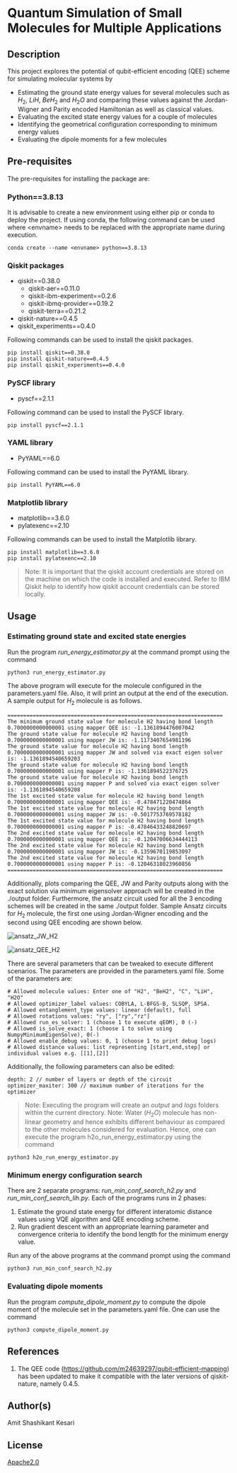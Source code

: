 # Quantum Simulation of Small Molecules for Multiple Applications

## Description
This project explores the potential of qubit-efficient encoding (QEE) scheme for simulating molecular systems by 
- Estimating the ground state energy values for several molecules such as $H_2$, $LiH$, $BeH_2$ and $H_2O$ and comparing these values against the Jordan-Wigner and Parity encoded Hamiltonian as well as classical values. 
- Evaluating the excited state energy values for a couple of molecules
- Identifying the geometrical configuration corresponding to minimum energy values
- Evaluating the dipole moments for a few molecules

## Pre-requisites
The pre-requisites for installing the package are:

### Python==3.8.13
It is advisable to create a new environment using either pip or conda to deploy the project. 
If using conda, the following command can be used where \<envname> needs to be replaced with the appropriate name during execution. 
    
    conda create --name <envname> python==3.8.13 

### Qiskit packages
- qiskit==0.38.0
    - qiskit-aer==0.11.0
    - qiskit-ibm-experiment==0.2.6
    - qiskit-ibmq-provider==0.19.2
    - qiskit-terra==0.21.2
- qiskit-nature==0.4.5
- qiskit_experiments==0.4.0

Following commands can be used to install the qiskit packages.

    pip install qiskit==0.38.0
    pip install qiskit-nature==0.4.5
    pip install qiskit_experiments==0.4.0

### PySCF library
- pyscf==2.1.1

Following command can be used to install the PySCF library.

    pip install pyscf==2.1.1

### YAML library
- PyYAML==6.0

Following command can be used to install the PyYAML library.

    pip install PyYAML==6.0

### Matplotlib library
- matplotlib==3.6.0
- pylatexenc==2.10

Following commands can be used to install the Matplotlib library.

    pip install matplotlib==3.6.0
    pip install pylatexenc==2.10 

> Note: It is important that the qiskit account credentials are stored on the machine on which the code is installed and executed. Refer to IBM Qiskit help to identify how qiskit account credentials can be stored locally.

## Usage

### Estimating ground state and excited state energies

Run the program *run_energy_estimator.py* at the command prompt using the command

    python3 run_energy_estimator.py

The above program will execute for the molecule configured in the parameters.yaml file. Also, it will print an output at the end of the execution. A sample output for $H_2$ molecule is as follows.

    ====================================================================
    The minimum ground state value for molecule H2 having bond length 0.7000000000000001 using mapper QEE is: -1.1361894476007042
    The ground state value for molecule H2 having bond length 0.7000000000000001 using mapper JW is: -1.1173407654981196
    The ground state value for molecule H2 having bond length 0.7000000000000001 using mapper JW and solved via exact eigen solver is: -1.1361894540659203
    The ground state value for molecule H2 having bond length 0.7000000000000001 using mapper P is: -1.1361894522376725
    The ground state value for molecule H2 having bond length 0.7000000000000001 using mapper P and solved via exact eigen solver is: -1.1361894540659208
    The 1st excited state value for molecule H2 having bond length 0.7000000000000001 using mapper QEE is: -0.478471220474864
    The 1st excited state value for molecule H2 having bond length 0.7000000000000001 using mapper JW is: -0.5017753769578182
    The 1st excited state value for molecule H2 having bond length 0.7000000000000001 using mapper P is: -0.47846433248820697
    The 2nd excited state value for molecule H2 having bond length 0.7000000000000001 using mapper QEE is: -0.12047006634444113
    The 2nd excited state value for molecule H2 having bond length 0.7000000000000001 using mapper JW is: -0.1359670119853097
    The 2nd excited state value for molecule H2 having bond length 0.7000000000000001 using mapper P is: -0.12046318023960856
    ====================================================================

Additionally, plots comparing the QEE, JW and Parity outputs along with the exact solution via minimum eigensolver approach will be created in the ./output folder. Furthermore, the ansatz circuit used for all the $3$ encoding schemes will be created in the same ./output folder. Sample Ansatz circuits for $H_2$ molecule, the first one using Jordan-Wigner encoding and the second using QEE encoding are shown below.

![ansatz_JW_H2](https://github.com/Qchemiitm/Evaluating-QEE/assets/119607439/045edf0c-a646-4597-95fe-7d3a5d498e37)

![ansatz_QEE_H2](https://github.com/Qchemiitm/Evaluating-QEE/assets/119607439/9fb9eb2a-867e-4726-b57f-cf7df2597a2f)

There are several parameters that can be tweaked to execute different scenarios. The parameters are provided in the parameters.yaml file. Some of the parameters are:

    # Allowed molecule values: Enter one of "H2", "BeH2", "C", "LiH", "H2O"
    # Allowed optimizer_label values: COBYLA, L-BFGS-B, SLSQP, SPSA.
    # Allowed entanglement_type values: linear (default), full
    # Allowed rotations values: "ry", ["ry","rz"]
    # Allowed run_es_solver: 1 (choose 1 to execute qEOM), 0 (-)
    # Allowed is_solve_exact: 1 (choose 1 to solve using NumpyMinimumEigenSolve), 0(-)
    # Allowed enable_debug values: 0, 1 (choose 1 to print debug logs)  
    # Allowed distance values: list representing [start,end,step] or individual values e.g. [[1],[2]]

Additionally, the following parameters can also be edited:

    depth: 2 // number of layers or depth of the circuit
    optimizer_maxiter: 300 // maximum number of iterations for the optimizer

> Note: Executing the program will create an *output* and *logs* folders within the current directory.
> Note: Water ($H_2O$) molecule has non-linear geometry and hence exhibits different behaviour as compared to the other molecules considered for evaluation. Hence, one can execute the program h2o_run_energy_estimator.py using the command

    python3 h2o_run_energy_estimator.py


### Minimum energy configuration search 

There are $2$ separate programs: *run_min_conf_search_h2.py* and *run_min_conf_search_lih.py*. Each of the programs runs in $2$ phases:

1. Estimate the ground state energy for different interatomic distance values using VQE algorithm and QEE encoding scheme.
2. Run gradient descent with an appropriate learning parameter and convergence criteria to identify the bond length for the minimum energy value.

Run any of the above programs at the command prompt using the command

    python3 run_min_conf_search_h2.py


### Evaluating dipole moments 

Run the program *compute_dipole_moment.py* to compute the dipole moment of the molecule set in the parameters.yaml file. One can use the command

    python3 compute_dipole_moment.py


## References

1. The QEE code (https://github.com/m24639297/qubit-efficient-mapping) has been updated to make it compatible with the later versions of qiskit-nature, namely 0.4.5.


## Author(s)

Amit Shashikant Kesari


## License
[Apache2.0](https://opensource.org/licenses/Apache-2.0)
